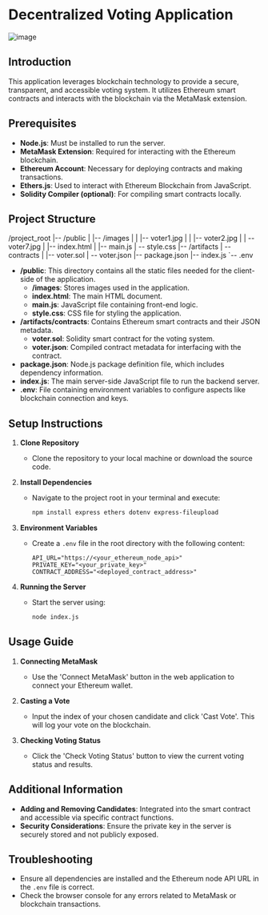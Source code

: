 # Decentralized Voting Application

![image](https://github.com/nimisha-verma34/Blockchain-Based-Voting-Application/assets/143775866/864fc689-68e7-4c70-880f-d6748952ba97)

## Introduction

This application leverages blockchain technology to provide a secure, transparent, and accessible voting system. It utilizes Ethereum smart contracts and interacts with the blockchain via the MetaMask extension.

## Prerequisites

- **Node.js**: Must be installed to run the server.
- **MetaMask Extension**: Required for interacting with the Ethereum blockchain.
- **Ethereum Account**: Necessary for deploying contracts and making transactions.
- **Ethers.js**: Used to interact with Ethereum Blockchain from JavaScript.
- **Solidity Compiler (optional)**: For compiling smart contracts locally.

## Project Structure

/project_root
|-- /public
| |-- /images
| | |-- voter1.jpg
| | |-- voter2.jpg
| | -- voter7.jpg | |-- index.html | |-- main.js | -- style.css
|-- /artifacts
| -- contracts | |-- voter.sol | -- voter.json
|-- package.json
|-- index.js
`-- .env


- **/public**: This directory contains all the static files needed for the client-side of the application.
  - **/images**: Stores images used in the application.
  - **index.html**: The main HTML document.
  - **main.js**: JavaScript file containing front-end logic.
  - **style.css**: CSS file for styling the application.
- **/artifacts/contracts**: Contains Ethereum smart contracts and their JSON metadata.
  - **voter.sol**: Solidity smart contract for the voting system.
  - **voter.json**: Compiled contract metadata for interfacing with the contract.
- **package.json**: Node.js package definition file, which includes dependency information.
- **index.js**: The main server-side JavaScript file to run the backend server.
- **.env**: File containing environment variables to configure aspects like blockchain connection and keys.

## Setup Instructions

1. **Clone Repository**
   - Clone the repository to your local machine or download the source code.

2. **Install Dependencies**
   - Navigate to the project root in your terminal and execute:
     ```bash
     npm install express ethers dotenv express-fileupload
     ```

3. **Environment Variables**
   - Create a `.env` file in the root directory with the following content:
     ```plaintext
     API_URL="https://<your_ethereum_node_api>"
     PRIVATE_KEY="<your_private_key>"
     CONTRACT_ADDRESS="<deployed_contract_address>"
     ```

4. **Running the Server**
   - Start the server using:
     ```bash
     node index.js
     ```

## Usage Guide

1. **Connecting MetaMask**
   - Use the 'Connect MetaMask' button in the web application to connect your Ethereum wallet.

2. **Casting a Vote**
   - Input the index of your chosen candidate and click 'Cast Vote'. This will log your vote on the blockchain.

3. **Checking Voting Status**
   - Click the 'Check Voting Status' button to view the current voting status and results.

## Additional Information

- **Adding and Removing Candidates**: Integrated into the smart contract and accessible via specific contract functions.
- **Security Considerations**: Ensure the private key in the server is securely stored and not publicly exposed.

## Troubleshooting

- Ensure all dependencies are installed and the Ethereum node API URL in the `.env` file is correct.
- Check the browser console for any errors related to MetaMask or blockchain transactions.

